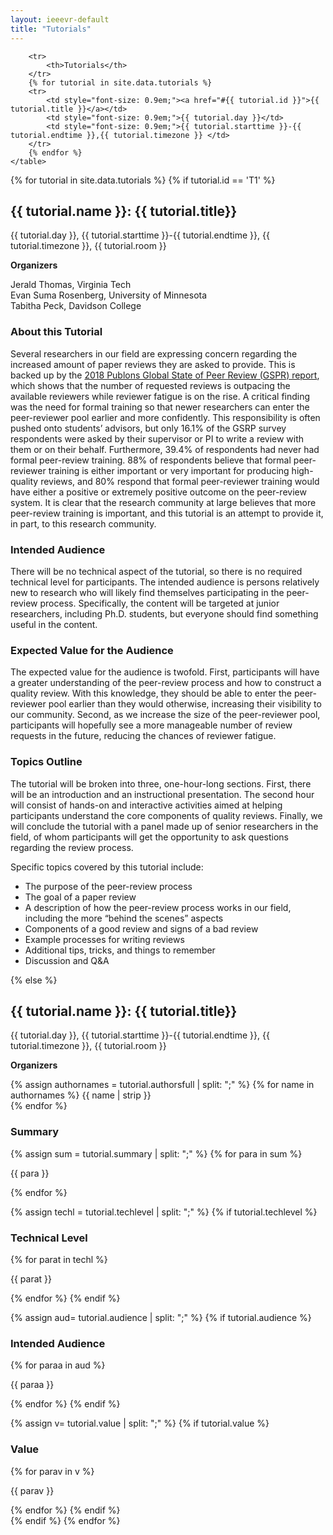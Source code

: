 ```yaml
---
layout: ieeevr-default
title: "Tutorials"
---
```


<link rel="stylesheet" href="{{ '/assets/css/program.css' | relative_url }}">

<div>
    <table class="styled-table">

        <tr>
            <th>Tutorials</th>
        </tr>
        {% for tutorial in site.data.tutorials %}
        <tr>
            <td style="font-size: 0.9em;"><a href="#{{ tutorial.id }}">{{ tutorial.title }}</a></td>
            <td style="font-size: 0.9em;">{{ tutorial.day }}</td>
            <td style="font-size: 0.9em;">{{ tutorial.starttime }}-{{ tutorial.endtime }},{{ tutorial.timezone }} </td>
        </tr>
        {% endfor %}
    </table>
</div>

{% for tutorial in site.data.tutorials %}
{% if tutorial.id == 'T1' %}
<div>
<h2 id="{{ tutorial.id }}">{{ tutorial.name }}: {{ tutorial.title}}</h2>


<p>
    {{ tutorial.day }}, {{ tutorial.starttime }}-{{ tutorial.endtime }}, {{ tutorial.timezone }}, {{ tutorial.room }}
</p>

<p>
    <strong>Organizers</strong>
</p>
<p>
    Jerald Thomas, Virginia Tech<br/> 
    Evan Suma Rosenberg, University of Minnesota<br/> 
    Tabitha Peck, Davidson College<br/>
</p>
<!-- <p>
    <strong style="font-size: 0.8em;color: black"> {{ tutorial.schedule1 }}, {{ tutorial.timezone1 }}</strong>
</p> -->

<h3>About this Tutorial</h3>
<p>
    Several researchers in our field are expressing concern regarding the increased amount of paper reviews they are asked to provide. This is backed up by the <a href="https://clarivate.com/lp/global-state-of-peer-review-report/">2018 Publons Global State of Peer Review (GSPR) report</a>, which shows that the number of requested reviews is outpacing the available reviewers while reviewer fatigue is on the rise. A critical finding was the need for formal training so that newer researchers can enter the peer-reviewer pool earlier and more confidently. This responsibility is often pushed onto students’ advisors, but only 16.1% of the GSRP survey respondents were asked by their supervisor or PI to write a review with them or on their behalf. Furthermore, 39.4% of respondents had never had formal peer-review training. 88% of respondents believe that formal peer-reviewer training is either important or very important for producing high-quality reviews, and 80% respond that formal peer-reviewer training would have either a positive or extremely positive outcome on the peer-review system. It is clear that the research community at large believes that more peer-review training is important, and this tutorial is an attempt to provide it, in part, to this research community.
</p>
<h3>Intended Audience</h3>
<p>
    There will be no technical aspect of the tutorial, so there is no required technical level for participants. The intended audience is persons relatively new to research who will likely find themselves participating in the peer-review process. Specifically, the content will be targeted at junior researchers, including Ph.D. students, but everyone should find something useful in the content.
</p>
<h3>Expected Value for the Audience</h3>
<p>
    The expected value for the audience is twofold. First, participants will have a greater understanding of the peer-review process and how to construct a quality review. With this knowledge, they should be able to enter the peer-reviewer pool earlier than they would otherwise, increasing their visibility to our community. Second, as we increase the size of the peer-reviewer pool, participants will hopefully see a more manageable number of review requests in the future, reducing the chances of reviewer fatigue.
</p>
<h3>Topics Outline</h3>
<p>
The tutorial will be broken into three, one-hour-long sections. First, there will be an introduction and an instructional presentation. The second hour will consist of hands-on and interactive activities aimed at helping participants understand the core components of quality reviews. Finally, we will conclude the tutorial with a panel made up of senior researchers in the field, of whom participants will get the opportunity to ask questions regarding the review process.
</p>
<p>
    Specific topics covered by this tutorial include:
</p>
<ul>
    <li>The purpose of the peer-review process</li>
    <li>The goal of a paper review</li>
    <li>A description of how the peer-review process works in our field, including the more “behind the scenes” aspects</li>
    <li>Components of a good review and signs of a bad review</li>
    <li>Example processes for writing reviews</li>
    <li>Additional tips, tricks, and things to remember</li>
    <li>Discussion and Q&A</li>
</ul>
</div>
{% else %}

<div>
<h2 id="{{ tutorial.id }}">{{ tutorial.name }}: {{ tutorial.title}}</h2>
<p>
    {{ tutorial.day }}, {{ tutorial.starttime }}-{{ tutorial.endtime }}, {{ tutorial.timezone }}, {{ tutorial.room }}
</p>
<p>
    <strong>Organizers</strong>
</p>
<p>
    {% assign authornames = tutorial.authorsfull | split: ";" %}
    {% for name in authornames %}
    {{ name | strip }} <br />
    {% endfor %}
</p>
<h3>Summary</h3>
    {% assign sum = tutorial.summary | split: ";" %}
    {% for para in sum %}
    <p>
    {{ para }} 
    </p>
    {% endfor %}


{% assign techl = tutorial.techlevel | split: ";" %}
{% if tutorial.techlevel %}
<h3>Technical Level</h3>
{% for parat in techl %}
<p>
{{ parat }} 
</p>
{% endfor %}
{% endif %}

{% assign aud= tutorial.audience | split: ";" %}
{% if tutorial.audience %}
<h3>Intended Audience</h3>
{% for paraa in aud %}
<p>
{{ paraa }} 
</p>
{% endfor %}
{% endif %}


{% assign v= tutorial.value | split: ";" %}
{% if tutorial.value %}
<h3>Value</h3>
{% for parav in v %}
<p>
{{ parav }} 
</p>
{% endfor %}
{% endif %}

</div>
{% endif %}
{% endfor %}